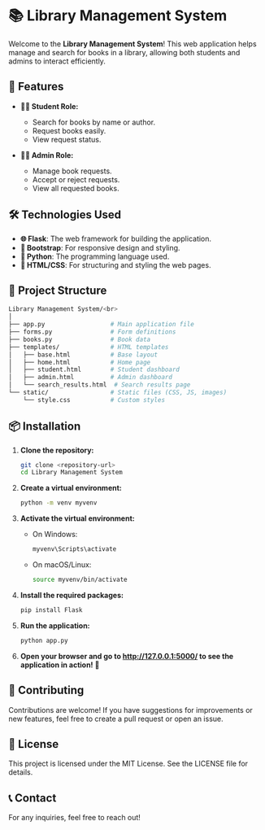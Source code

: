 # 📚 Library Management System

Welcome to the **Library Management System**! This web application helps manage and search for books in a library, allowing both students and admins to interact efficiently. 

## 🚀 Features

- **👩‍🎓 Student Role:**
  - Search for books by name or author.
  - Request books easily.
  - View request status.

- **👨‍💼 Admin Role:**
  - Manage book requests.
  - Accept or reject requests.
  - View all requested books.

## 🛠 Technologies Used

- **🌐 Flask**: The web framework for building the application.
- **🧩 Bootstrap**: For responsive design and styling.
- **🐍 Python**: The programming language used.
- **📄 HTML/CSS**: For structuring and styling the web pages.

## 📁 Project Structure

```bash
Library Management System/<br>
│
├── app.py                  # Main application file
├── forms.py                # Form definitions
├── books.py                # Book data
├── templates/              # HTML templates
│   ├── base.html           # Base layout
│   ├── home.html           # Home page
│   ├── student.html        # Student dashboard
│   ├── admin.html          # Admin dashboard
│   └── search_results.html  # Search results page
└── static/                 # Static files (CSS, JS, images)
    └── style.css           # Custom styles
```
## 📦 Installation

1. **Clone the repository:**
   ```bash
   git clone <repository-url>
   cd Library Management System

2. **Create a virtual environment:**
   ```bash
   python -m venv myvenv

3. **Activate the virtual environment:**

   - On Windows:
     ```bash
     myvenv\Scripts\activate
     ```
   
   - On macOS/Linux:
     ```bash
     source myvenv/bin/activate
     ```

4. **Install the required packages:**
   ```bash
   pip install Flask

5. **Run the application:**
   ```bash
   python app.py

6. **Open your browser and go to http://127.0.0.1:5000/ to see the application in action! 🌟**

## 🤝 Contributing

Contributions are welcome! If you have suggestions for improvements or new features, feel free to create a pull request or open an issue.

## 📜 License

This project is licensed under the MIT License. See the LICENSE file for details.

## 📞 Contact

For any inquiries, feel free to reach out!
